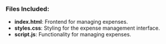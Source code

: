 ### Files Included:

- **index.html**: Frontend for managing expenses.
- **styles.css**: Styling for the expense management interface.
- **script.js**: Functionality for managing expenses.
